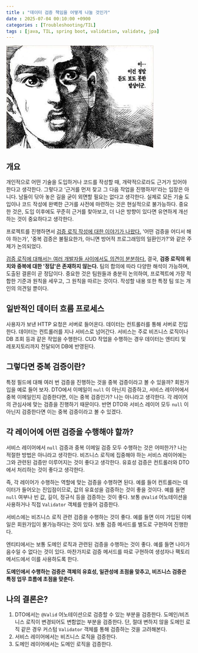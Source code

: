 ```yaml
---
title : "데이터 검증 책임을 어떻게 나눌 것인가"
date : 2025-07-04 00:10:00 +0900
categories : [Troubleshooting/TIL]
tags : [java, TIL, spring boot, validation, validate, jpa]
---
```


![image.png](assets/img/til/1.png)

## 개요

개인적으로 어떤 기술을 도입하거나 코드를 작성할 때, 개략적으로라도 근거가 있어야 한다고 생각한다. 그렇다고 ‘근거를 먼저 찾고 그 다음 작업을 진행하자!’라는 입장은 아니다. 남들이 닦아 놓은 길을 굳이 외면할 필요는 없다고 생각한다. 실제로 모든 기술 도입이나 코드 작성에 완벽한 근거를 사전에 마련하는 것은 현실적으로 불가능하다. 중요한 것은, 도입 이후에도 꾸준히 근거를 찾아보고, 더 나은 방향이 있다면 유연하게 개선하는 것이 중요하다고 생각한다.

프로젝트를 진행하면서 [검증 로직 작성에 대한 이야기가 나왔다.](https://github.com/solid-connection/solid-connect-server/discussions/367) '어떤 검증을 어디서 해야 하는가', '중복 검증은 불필요한가, 아니면 방어적 프로그래밍의 일환인가?'와 같은 주제가 논의되었다.

[검증 로직에 대해서는 여러 개발자들 사이에서도 의견이 분분하다.](https://seongwon.dev/Spring-MVC/20220622-Valid%EB%9E%80/#7-dto%EC%97%90%EC%84%9C%EB%8A%94-valid%EB%A1%9C-%EC%96%B4%EB%94%94%EA%B9%8C%EC%A7%80-%EA%B2%80%EC%A6%9D%ED%95%B4%EC%95%BC%ED%95%A0%EA%B9%8C) 결국, **검증 로직의 위치와 중복에 대한 '정답'은 존재하지 않는다.** 팀의 합의에 따라 다양한 해석이 가능하며, 도출된 결론이 곧 정답이다. 중요한 것은 팀원들과 충분히 논의하여, 프로젝트에 가장 적합한 기준과 원칙을 세우고, 그 원칙을 따르는 것이다. 작성할 내용 또한 특정 팀 또는 개인의 의견일 뿐이다.

## 일반적인 데이터 흐름 프로세스

사용자가 보낸 HTTP 요청은 서버로 들어온다. 데이터는 컨트롤러를 통해 서버로 진입한다. 데이터는 컨트롤러를 지나 서비스로 넘어간다. 서비스는 주로 비즈니스 로직이나 DB 조회 등과 같은 작업을 수행한다. CUD 작업을 수행하는 경우 데이터는 엔티티 및 레포지토리까지 전달되어 DB에 반영된다.

## 그렇다면 중복 검증이란?

특정 필드에 대해 여러 번 검증을 진행하는 것을 중복 검증이라고 볼 수 있을까? 회원가입을 예로 들어 보자. DTO에서 이메일이 `null` 이 아닌지 검증하고, 서비스 레이어에서 중복 이메일인지 검증한다면, 이는 중복 검증인가? 나는 아니라고 생각한다. 각 레이어의 관심사에 맞는 검증을 진행하기 때문이다. 반면 DTO와 서비스 레이어 모두 `null` 이 아닌지 검증한다면 이는 중복 검증이라고 볼 수 있겠다.

## 각 레이어에 어떤 검증을 수행해야 할까?

서비스 레이어에서 `null` 검증과 중복 이메일 검증 모두 수행하는 것은 어떠한가? 나는 적절한 방법은 아니라고 생각한다. 비즈니스 로직에 집중해야 하는 서비스 레이어에는 그와 관련된 검증만 이루어지는 것이 좋다고 생각한다. 유효성 검증은 컨트롤러와 DTO에서 처리하는 것이 좋다고 생각한다.

즉, 각 레이어가 수행하는 역할에 맞는 검증을 수행하면 된다. 예를 들어 컨트롤러는 데이터가 들어오는 진입점이므로, 값의 유효성을 검증하는 것이 좋을 것이다. 예를 들면 `null` 여부나 빈 값, 길이, 정규식 등을 검증하는 것이 좋다. 보통 `@Valid` 어노테이션을 사용하거나 직접 `Validator` 객체를 만들어 검증한다.

서비스에는 비즈니스 로직 관련 검증을 수행하는 것이 좋다. 예를 들면 이미 가입된 이메일은 회원가입이 불가능하다는 것이 있다. 보통 검증 메서드를 별도로 구현하여 진행한다.

엔티티에서는 보통 도메인 로직과 관련된 검증을 수행하는 것이 좋다. 예를 들면 나이가 음수일 수 없다는 것이 있다. 마찬가지로 검증 메서드를 따로 구현하여 생성자나 팩토리 메서드에서 이를 사용하도록 한다.

**도메인에서 수행하는 검증은 객체의 유효성, 일관성에 초점을 맞추고, 비즈니스 검증은 특정 업무 흐름에 초점을 맞춘다.**

## 나의 결론은?

1. DTO에서는 `@Valid` 어노테이션으로 검증할 수 있는 부분을 검증한다. 도메인/비즈니스 로직이 변경되어도 변함없는 부분을 검증한다. 단, 절대 변하지 않을 도메인 로직 같은 경우 커스텀 `Validator` 객체를 통해 검증하는 것을 고려해본다.
2. 서비스 레이어에서는 비즈니스 로직을 검증한다.
3. 도메인 레이어에서는 도메인 로직을 검증한다.